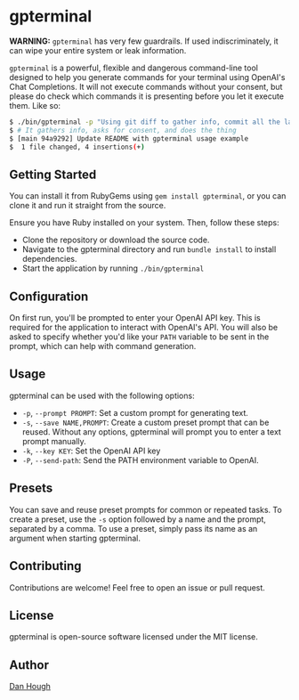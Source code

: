 # gpterminal

**WARNING:** `gpterminal` has very few guardrails. If used indiscriminately, it can wipe your entire system or leak information.

`gpterminal` is a powerful, flexible and dangerous command-line tool designed to help you generate commands for your terminal using OpenAI's Chat Completions. It will not execute commands without your consent, but please do check which commands it is presenting before you let it execute them. Like so:

```bash
$ ./bin/gpterminal -p "Using git diff to gather info, commit all the latest changes with a descriptive commit message, then push the changes"
$ # It gathers info, asks for consent, and does the thing
$ [main 94a9292] Update README with gpterminal usage example
$  1 file changed, 4 insertions(+)
```

## Getting Started

You can install it from RubyGems using `gem install gpterminal`, or you can clone it and run it straight from the source.

Ensure you have Ruby installed on your system. Then, follow these steps:

- Clone the repository or download the source code.
- Navigate to the gpterminal directory and run `bundle install` to install dependencies.
- Start the application by running `./bin/gpterminal`

## Configuration

On first run, you'll be prompted to enter your OpenAI API key. This is required for the application to interact with OpenAI's API. You will also be asked to specify whether you'd like your `PATH` variable to be sent in the prompt, which can help with command generation.

## Usage

gpterminal can be used with the following options:

- `-p`, `--prompt PROMPT`: Set a custom prompt for generating text.
- `-s`, `--save NAME,PROMPT`: Create a custom preset prompt that can be reused.
  Without any options, gpterminal will prompt you to enter a text prompt manually.
- `-k`, `--key KEY`: Set the OpenAI API key
- `-P`, `--send-path`: Send the PATH environment variable to OpenAI.

## Presets

You can save and reuse preset prompts for common or repeated tasks. To create a preset, use the `-s` option followed by a name and the prompt, separated by a comma.
To use a preset, simply pass its name as an argument when starting gpterminal.

## Contributing

Contributions are welcome! Feel free to open an issue or pull request.

## License

gpterminal is open-source software licensed under the MIT license.

## Author

[Dan Hough](https://danhough.com)
